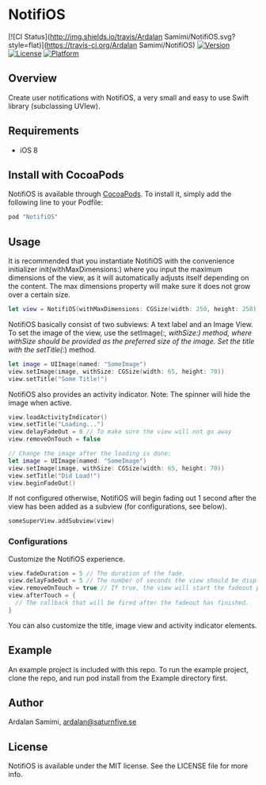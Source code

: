 # NotifiOS

[![CI Status](http://img.shields.io/travis/Ardalan Samimi/NotifiOS.svg?style=flat)](https://travis-ci.org/Ardalan Samimi/NotifiOS)
[![Version](https://img.shields.io/cocoapods/v/NotifiOS.svg?style=flat)](http://cocoapods.org/pods/NotifiOS)
[![License](https://img.shields.io/cocoapods/l/NotifiOS.svg?style=flat)](http://cocoapods.org/pods/NotifiOS)
[![Platform](https://img.shields.io/cocoapods/p/NotifiOS.svg?style=flat)](http://cocoapods.org/pods/NotifiOS)

## Overview

Create user notifications with NotifiOS, a very small and easy to use Swift library (subclassing UVIew).   

## Requirements
* iOS 8

## Install with CocoaPods

NotifiOS is available through [CocoaPods](http://cocoapods.org). To install
it, simply add the following line to your Podfile:

```ruby
pod "NotifiOS"
```

## Usage
It is recommended that you instantiate NotifiOS with the convenience initializer init(withMaxDimensions:) where you input the maximum dimensions of the view, as it will automatically adjusts itself depending on the content. The max dimensions property will make sure it does not grow over a certain size.
```swift
let view = NotifiOS(withMaxDimensions: CGSize(width: 250, height: 250))
```

NotifiOS basically consist of two subviews: A text label and an Image View. To set the image of the view, use the setImage(_:, withSize:) method, where withSize should be provided as the preferred size of the image. Set the title with the setTitle(_:) method.
```swift
let image = UIImage(named: "SomeImage")
view.setImage(image, withSize: CGSize(width: 65, height: 70))
view.setTitle("Some Title!")
```


NotifiOS also provides an activity indicator. Note: The spinner will hide the image when active.
```swift
view.loadActivityIndicator()
view.setTitle("Loading...")
view.delayFadeOut = 0 // To make sure the view will not go away
view.removeOnTouch = false

// Change the image after the loading is done:
let image = UIImage(named: "SomeImage")
view.setImage(image, withSize: CGSize(width: 65, height: 70))
view.setTitle("Did Load!")
view.beginFadeOut()
```

If not configured otherwise, NotifiOS will begin fading out 1 second after the view has been added as a subview (for configurations, see below).
```swift
someSuperView.addSubview(view)
```

### Configurations
Customize the NotifiOS experience.
```swift
view.fadeDuration = 5 // The duration of the fade.
view.delayFadeOut = 5 // The number of seconds the view should be displayed. If set to 0, the view will stay until the beginFadeout() method is called.
view.removeOnTouch = true // If true, the view will start the fadeout process when the user taps it.
view.afterTouch = {
  // The callback that will be fired after the fadeout has finished.
}
```

You can also customize the title, image view and activity indicator elements.


## Example

An example project is included with this repo. To run the example project, clone the repo, and run pod install from the Example directory first.

## Author

Ardalan Samimi, ardalan@saturnfive.se

## License

NotifiOS is available under the MIT license. See the LICENSE file for more info.
